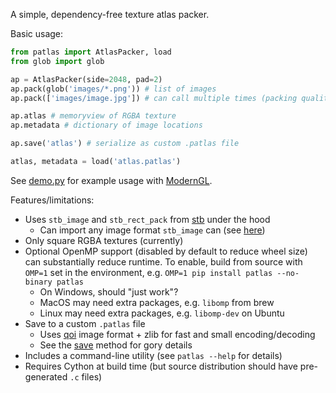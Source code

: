 A simple, dependency-free texture atlas packer.

Basic usage:

```python
from patlas import AtlasPacker, load
from glob import glob

ap = AtlasPacker(side=2048, pad=2)
ap.pack(glob('images/*.png')) # list of images
ap.pack(['images/image.jpg']) # can call multiple times (packing quality may suffer)

ap.atlas # memoryview of RGBA texture
ap.metadata # dictionary of image locations

ap.save('atlas') # serialize as custom .patlas file

atlas, metadata = load('atlas.patlas')
```

See [demo.py](https://github.com/aforren1/patlas/blob/main/demo.py) for example usage with [ModernGL](https://github.com/moderngl/moderngl).

Features/limitations:

 - Uses `stb_image` and `stb_rect_pack` from [stb](https://github.com/nothings/stb) under the hood
   - Can import any image format `stb_image` can (see [here](https://github.com/nothings/stb/blob/5ba0baaa269b3fd681828e0e3b3ac0f1472eaf40/stb_image.h#L23))
 - Only square RGBA textures (currently)
 - Optional OpenMP support (disabled by default to reduce wheel size) can substantially reduce runtime. To enable, build from source with `OMP=1` set in the environment, e.g. `OMP=1 pip install patlas --no-binary patlas`
   - On Windows, should "just work"?
   - MacOS may need extra packages, e.g. `libomp` from brew
   - Linux may need extra packages, e.g. `libomp-dev` on Ubuntu
 - Save to a custom `.patlas` file
   - Uses [qoi](https://qoiformat.org/) image format + zlib for fast and small encoding/decoding
   - See the [save](https://github.com/aforren1/patlas/blob/59675ab2e7e56639b827396377fee7719dae74ff/patlas.pyx#L220) method for gory details
 - Includes a command-line utility (see `patlas --help` for details)
 - Requires Cython at build time (but source distribution should have pre-generated `.c` files)
